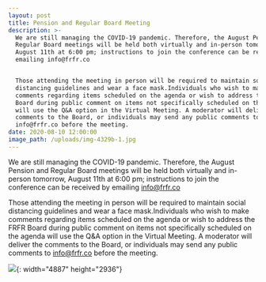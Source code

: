 ```yaml
---
layout: post
title: Pension and Regular Board Meeting
description: >-
  We are still managing the COVID-19 pandemic. Therefore, the August Pension and
  Regular Board meetings will be held both virtually and in-person tomorrow,
  August 11th at 6:00 pm; instructions to join the conference can be received by
  emailing info@frfr.co


  Those attending the meeting in person will be required to maintain social
  distancing guidelines and wear a face mask.Individuals who wish to make
  comments regarding items scheduled on the agenda or wish to address the FRFR
  Board during public comment on items not specifically scheduled on the agenda
  will use the Q&A option in the Virtual Meeting. A moderator will deliver the
  comments to the Board, or individuals may send any public comments to
  info@frfr.co before the meeting.
date: 2020-08-10 12:00:00
image_path: /uploads/img-4329b-1.jpg
---
```


We are still managing the COVID-19 pandemic. Therefore, the August Pension and Regular Board meetings will be held both virtually and in-person tomorrow, August 11th at 6:00 pm; instructions to join the conference can be received by emailing info@frfr.co

Those attending the meeting in person will be required to maintain social distancing guidelines and wear a face mask.Individuals who wish to make comments regarding items scheduled on the agenda or wish to address the FRFR Board during public comment on items not specifically scheduled on the agenda will use the Q&A option in the Virtual Meeting. A moderator will deliver the comments to the Board, or individuals may send any public comments to info@frfr.co before the meeting.

![](/uploads/board2019-3.jpg){: width="4887" height="2936"}

&nbsp;